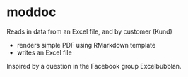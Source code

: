 # moddoc

Reads in data from an Excel file, and by customer (Kund)

* renders simple PDF using RMarkdown template
* writes an Excel file

Inspired by a question in the Facebook group Excelbubblan. 